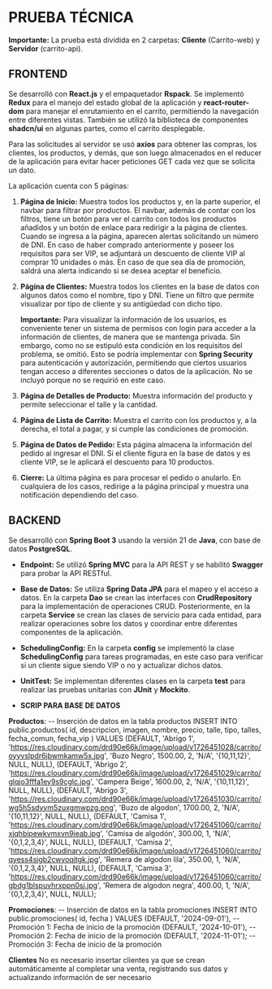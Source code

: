 # PRUEBA TÉCNICA

**Importante:** La prueba está dividida en 2 carpetas: **Cliente** (Carrito-web) y **Servidor** (carrito-api).

## FRONTEND

Se desarrolló con **React.js** y el empaquetador **Rspack**. Se implementó **Redux** para el manejo del estado global de la aplicación y **react-router-dom** para manejar el enrutamiento en el carrito, permitiendo la navegación entre diferentes vistas. También se utilizó la biblioteca de componentes **shadcn/ui** en algunas partes, como el carrito desplegable.

Para las solicitudes al servidor se usó **axios** para obtener las compras, los clientes, los productos, y demás, que son luego almacenados en el reducer de la aplicación para evitar hacer peticiones GET cada vez que se solicita un dato.

La aplicación cuenta con 5 páginas:

1. **Página de Inicio:** Muestra todos los productos y, en la parte superior, el navbar para filtrar por productos. El navbar, además de contar con los filtros, tiene un botón para ver el carrito con todos los productos añadidos y un botón de enlace para redirigir a la página de clientes. Cuando se ingresa a la página, aparecen alertas solicitando un número de DNI. En caso de haber comprado anteriormente y poseer los requisitos para ser VIP, se adjuntará un descuento de cliente VIP al comprar 10 unidades o más. En caso de que sea día de promoción, saldrá una alerta indicando si se desea aceptar el beneficio.

2. **Página de Clientes:** Muestra todos los clientes en la base de datos con algunos datos como el nombre, tipo y DNI. Tiene un filtro que permite visualizar por tipo de cliente y su antigüedad con dicho tipo.

   **Importante:** Para visualizar la información de los usuarios, es conveniente tener un sistema de permisos con login para acceder a la información de clientes, de manera que se mantenga privada. Sin embargo, como no se estipuló esta condición en los requisitos del problema, se omitió. Esto se podría implementar con **Spring Security** para autenticación y autorización, permitiendo que ciertos usuarios tengan acceso a diferentes secciones o datos de la aplicación. No se incluyó porque no se requirió en este caso.

3. **Página de Detalles de Producto:** Muestra información del producto y permite seleccionar el talle y la cantidad.

4. **Página de Lista de Carrito:** Muestra el carrito con los productos y, a la derecha, el total a pagar, y si cumple las condiciones de promoción.

5. **Página de Datos de Pedido:** Esta página almacena la información del pedido al ingresar el DNI. Si el cliente figura en la base de datos y es cliente VIP, se le aplicará el descuento para 10 productos.

6. **Cierre:** La última página es para procesar el pedido o anularlo. En cualquiera de los casos, redirige a la página principal y muestra una notificación dependiendo del caso.

## BACKEND

Se desarrolló con **Spring Boot 3** usando la versión 21 de **Java**, con base de datos **PostgreSQL**.

- **Endpoint:** Se utilizó **Spring MVC** para la API REST y se habilitó **Swagger** para probar la API RESTful.

- **Base de Datos:** Se utiliza **Spring Data JPA** para el mapeo y el acceso a datos. En la carpeta **Dao** se crean las interfaces con **CrudRepository** para la implementación de operaciones CRUD. Posteriormente, en la carpeta **Service** se crean las clases de servicio para cada entidad, para realizar operaciones sobre los datos y coordinar entre diferentes componentes de la aplicación.

- **SchedulingConfig:** En la carpeta **config** se implementó la clase **SchedulingConfig** para tareas programadas, en este caso para verificar si un cliente sigue siendo VIP o no y actualizar dichos datos.

- **UnitTest:** Se implementan diferentes clases en la carpeta **test** para realizar las pruebas unitarias con **JUnit** y **Mockito**.


- **SCRIP PARA BASE DE DATOS**

**Productos**: 
-- Inserción de datos en la tabla productos
INSERT INTO public.productos(
    id, descripcion, imagen, nombre, precio, talle, tipo, talles, fecha_comun, fecha_vip
) VALUES
    (DEFAULT, 'Abrigo 1', 'https://res.cloudinary.com/drd90e66k/image/upload/v1726451028/carrito/oyyvslpdr6jbwmkamw5x.jpg', 'Buzo Negro', 1500.00, 2, 'N/A', '{10,11,12}', NULL, NULL),
    (DEFAULT, 'Abrigo 2', 'https://res.cloudinary.com/drd90e66k/image/upload/v1726451029/carrito/glqjo3fffa1ey9s9cglc.jpg', 'Campera Beige', 1600.00, 2, 'N/A', '{10,11,12}', NULL, NULL),
    (DEFAULT, 'Abrigo 3', 'https://res.cloudinary.com/drd90e66k/image/upload/v1726451030/carrito/wg5h5sdyym5zuxgmwpzg.png', 'Buzo de algodon', 1700.00, 2, 'N/A', '{10,11,12}', NULL, NULL),
    (DEFAULT, 'Camisa 1', 'https://res.cloudinary.com/drd90e66k/image/upload/v1726451060/carrito/xjqhbipewkvmxvn9ieab.jpg', 'Camisa de algodón', 300.00, 1, 'N/A', '{0,1,2,3,4}', NULL, NULL),
    (DEFAULT, 'Camisa 2', 'https://res.cloudinary.com/drd90e66k/image/upload/v1726451060/carrito/qyess4sjgb2cwvoqjtgk.jpg', 'Remera de algodon lila', 350.00, 1, 'N/A', '{0,1,2,3,4}', NULL, NULL),
    (DEFAULT, 'Camisa 3', 'https://res.cloudinary.com/drd90e66k/image/upload/v1726451060/carrito/gbdg1blspuvhrxppn0sj.jpg', 'Remera de algodon negra', 400.00, 1, 'N/A', '{0,1,2,3,4}', NULL, NULL);

**Promociones**: 
-- Inserción de datos en la tabla promociones
INSERT INTO public.promociones(
    id, fecha
) VALUES
    (DEFAULT, '2024-09-01'), -- Promoción 1: Fecha de inicio de la promoción
    (DEFAULT, '2024-10-01'), -- Promoción 2: Fecha de inicio de la promoción
    (DEFAULT, '2024-11-01'); -- Promoción 3: Fecha de inicio de la promoción


**Clientes** No es necesario insertar clientes ya que se crean automáticamente al completar una venta, registrando sus datos y actualizando información de ser
necesario 
